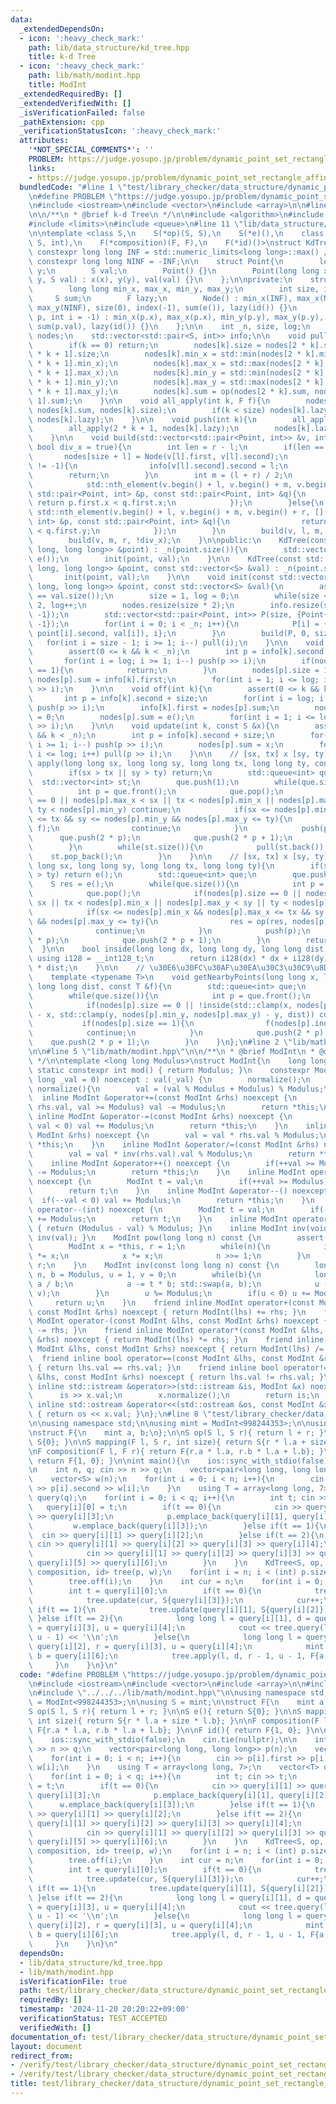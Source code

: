 ```yaml
---
data:
  _extendedDependsOn:
  - icon: ':heavy_check_mark:'
    path: lib/data_structure/kd_tree.hpp
    title: k-d Tree
  - icon: ':heavy_check_mark:'
    path: lib/math/modint.hpp
    title: ModInt
  _extendedRequiredBy: []
  _extendedVerifiedWith: []
  _isVerificationFailed: false
  _pathExtension: cpp
  _verificationStatusIcon: ':heavy_check_mark:'
  attributes:
    '*NOT_SPECIAL_COMMENTS*': ''
    PROBLEM: https://judge.yosupo.jp/problem/dynamic_point_set_rectangle_affine_rectangle_sum
    links:
    - https://judge.yosupo.jp/problem/dynamic_point_set_rectangle_affine_rectangle_sum
  bundledCode: "#line 1 \"test/library_checker/data_structure/dynamic_point_set_rectangle_affine_rectangle_sum.test.cpp\"\
    \n#define PROBLEM \"https://judge.yosupo.jp/problem/dynamic_point_set_rectangle_affine_rectangle_sum\"\
    \n#include <iostream>\n#include <vector>\n#include <array>\n\n#line 1 \"lib/data_structure/kd_tree.hpp\"\
    \n\n/**\n * @brief k-d Tree\n */\n\n#include <algorithm>\n#include <cassert>\n\
    #include <limits>\n#include <queue>\n#line 11 \"lib/data_structure/kd_tree.hpp\"\
    \n\ntemplate <class S,\n    S(*op)(S, S),\n    S(*e)(),\n    class F,\n    S(*mapping)(F,\
    \ S, int),\n    F(*composition)(F, F),\n    F(*id)()>\nstruct KdTree{\n    static\
    \ constexpr long long INF = std::numeric_limits<long long>::max() / 3;\n    static\
    \ constexpr long long NINF = -INF;\n\n    struct Point{\n        long long x,\
    \ y;\n        S val;\n        Point() {}\n        Point(long long x, long long\
    \ y, S val) : x(x), y(y), val(val) {}\n    };\n\nprivate:\n    struct Node{\n\
    \        long long min_x, max_x, min_y, max_y;\n        int size, index;\n   \
    \     S sum;\n        F lazy;\n        Node() : min_x(INF), max_x(NINF), min_y(INF),\
    \ max_y(NINF), size(0), index(-1), sum(e()), lazy(id()) {}\n        Node(Point\
    \ p, int i = -1) : min_x(p.x), max_x(p.x), min_y(p.y), max_y(p.y), size(1), index(i),\
    \ sum(p.val), lazy(id()) {}\n    };\n\n    int _n, size, log;\n    std::vector<Node>\
    \ nodes;\n    std::vector<std::pair<S, int>> info;\n\n    void pull(int k){\n\
    \        if(k == 0) return;\n        nodes[k].size = nodes[2 * k].size + nodes[2\
    \ * k + 1].size;\n        nodes[k].min_x = std::min(nodes[2 * k].min_x, nodes[2\
    \ * k + 1].min_x);\n        nodes[k].max_x = std::max(nodes[2 * k].max_x, nodes[2\
    \ * k + 1].max_x);\n        nodes[k].min_y = std::min(nodes[2 * k].min_y, nodes[2\
    \ * k + 1].min_y);\n        nodes[k].max_y = std::max(nodes[2 * k].max_y, nodes[2\
    \ * k + 1].max_y);\n        nodes[k].sum = op(nodes[2 * k].sum, nodes[2 * k +\
    \ 1].sum);\n    }\n\n    void all_apply(int k, F f){\n        nodes[k].sum = mapping(f,\
    \ nodes[k].sum, nodes[k].size);\n        if(k < size) nodes[k].lazy = composition(f,\
    \ nodes[k].lazy);\n    }\n\n    void push(int k){\n        all_apply(2 * k, nodes[k].lazy);\n\
    \        all_apply(2 * k + 1, nodes[k].lazy);\n        nodes[k].lazy = id();\n\
    \    }\n\n    void build(std::vector<std::pair<Point, int>> &v, int l, int r,\
    \ bool div_x = true){\n        int len = r - l;\n        if(len == 1){\n     \
    \       nodes[size + l] = Node(v[l].first, v[l].second);\n            if(v[l].second\
    \ != -1){\n                info[v[l].second].second = l;\n            }\n    \
    \        return;\n        }\n        int m = (l + r) / 2;\n        if(div_x){\n\
    \            std::nth_element(v.begin() + l, v.begin() + m, v.begin() + r, [](const\
    \ std::pair<Point, int> &p, const std::pair<Point, int> &q){\n               \
    \ return p.first.x < q.first.x;\n            });\n        }else{\n           \
    \ std::nth_element(v.begin() + l, v.begin() + m, v.begin() + r, [](const std::pair<Point,\
    \ int> &p, const std::pair<Point, int> &q){\n                return p.first.y\
    \ < q.first.y;\n            });\n        }\n        build(v, l, m, !div_x);\n\
    \        build(v, m, r, !div_x);\n    }\n\npublic:\n    KdTree(const std::vector<std::pair<long\
    \ long, long long>> &point) : _n(point.size()){\n        std::vector<S> val(_n,\
    \ e());\n        init(point, val);\n    }\n\n    KdTree(const std::vector<std::pair<long\
    \ long, long long>> &point, const std::vector<S> &val) : _n(point.size()){\n \
    \       init(point, val);\n    }\n\n    void init(const std::vector<std::pair<long\
    \ long, long long>> &point, const std::vector<S> &val){\n        assert(point.size()\
    \ == val.size());\n        size = 1, log = 0;\n        while(size < _n) size *=\
    \ 2, log++;\n        nodes.resize(size * 2);\n        info.resize(size, {e(),\
    \ -1});\n        std::vector<std::pair<Point, int>> P(size, {Point{INF, INF, e()},\
    \ -1});\n        for(int i = 0; i < _n; i++){\n            P[i] = {Point(point[i].first,\
    \ point[i].second, val[i]), i};\n        }\n        build(P, 0, size);\n     \
    \   for(int i = size - 1; i >= 1; i--) pull(i);\n    }\n\n    void on(int k){\n\
    \        assert(0 <= k && k < _n);\n        int p = info[k].second + size;\n \
    \       for(int i = log; i >= 1; i--) push(p >> i);\n        if(nodes[p].size\
    \ == 1){\n            return;\n        }\n        nodes[p].size = 1;\n       \
    \ nodes[p].sum = info[k].first;\n        for(int i = 1; i <= log; i++) pull(p\
    \ >> i);\n    }\n\n    void off(int k){\n        assert(0 <= k && k < _n);\n \
    \       int p = info[k].second + size;\n        for(int i = log; i >= 1; i--)\
    \ push(p >> i);\n        info[k].first = nodes[p].sum;\n        nodes[p].size\
    \ = 0;\n        nodes[p].sum = e();\n        for(int i = 1; i <= log; i++) pull(p\
    \ >> i);\n    }\n\n    void update(int k, const S &x){\n        assert(0 <= k\
    \ && k < _n);\n        int p = info[k].second + size;\n        for(int i = log;\
    \ i >= 1; i--) push(p >> i);\n        nodes[p].sum = x;\n        for(int i = 1;\
    \ i <= log; i++) pull(p >> i);\n    }\n\n    // [sx, tx] x [sy, ty]\n    void\
    \ apply(long long sx, long long sy, long long tx, long long ty, const F &f){\n\
    \        if(sx > tx || sy > ty) return;\n        std::queue<int> que;\n      \
    \  std::vector<int> st;\n        que.push(1);\n        while(que.size()){\n  \
    \          int p = que.front();\n            que.pop();\n            if(nodes[p].size\
    \ == 0 || nodes[p].max_x < sx || tx < nodes[p].min_x || nodes[p].max_y < sy ||\
    \ ty < nodes[p].min_y) continue;\n            if(sx <= nodes[p].min_x && nodes[p].max_x\
    \ <= tx && sy <= nodes[p].min_y && nodes[p].max_y <= ty){\n                all_apply(p,\
    \ f);\n                continue;\n            }\n            push(p);\n      \
    \      que.push(2 * p);\n            que.push(2 * p + 1);\n            st.push_back(p);\n\
    \        }\n        while(st.size()){\n            pull(st.back());\n        \
    \    st.pop_back();\n        }\n    }\n\n    // [sx, tx] x [sy, ty]\n    S query(long\
    \ long sx, long long sy, long long tx, long long ty){\n        if(sx > tx || sy\
    \ > ty) return e();\n        std::queue<int> que;\n        que.push(1);\n    \
    \    S res = e();\n        while(que.size()){\n            int p = que.front();\n\
    \            que.pop();\n            if(nodes[p].size == 0 || nodes[p].max_x <\
    \ sx || tx < nodes[p].min_x || nodes[p].max_y < sy || ty < nodes[p].min_y) continue;\n\
    \            if(sx <= nodes[p].min_x && nodes[p].max_x <= tx && sy <= nodes[p].min_y\
    \ && nodes[p].max_y <= ty){\n                res = op(res, nodes[p].sum);\n  \
    \              continue;\n            }\n            push(p);\n            que.push(2\
    \ * p);\n            que.push(2 * p + 1);\n        }\n        return res;\n  \
    \  }\n\n    bool inside(long long dx, long long dy, long long dist){\n       \
    \ using i128 = __int128_t;\n        return i128(dx) * dx + i128(dy) * dy <= i128(dist)\
    \ * dist;\n    }\n\n    // \u30E6\u30FC\u30AF\u30EA\u30C3\u30C9\u8DDD\u96E2\n\
    \    template <typename T>\n    void getNearbyPoints(long long x, long long y,\
    \ long long dist, const T &f){\n        std::queue<int> que;\n        que.push(1);\n\
    \        while(que.size()){\n            int p = que.front();\n            que.pop();\n\
    \            if(nodes[p].size == 0 || !inside(std::clamp(x, nodes[p].min_x, nodes[p].max_x)\
    \ - x, std::clamp(y, nodes[p].min_y, nodes[p].max_y) - y, dist)) continue;\n \
    \           if(nodes[p].size == 1){\n                f(nodes[p].index);\n    \
    \            continue;\n            }\n            que.push(2 * p);\n        \
    \    que.push(2 * p + 1);\n        }\n    }\n};\n#line 2 \"lib/math/modint.hpp\"\
    \n\n#line 5 \"lib/math/modint.hpp\"\n\n/**\n * @brief ModInt\n * @docs docs/math/modint.md\n\
    \ */\n\ntemplate <long long Modulus>\nstruct ModInt{\n    long long val;\n   \
    \ static constexpr int mod() { return Modulus; }\n    constexpr ModInt(const long\
    \ long _val = 0) noexcept : val(_val) {\n        normalize();\n    }\n    void\
    \ normalize(){\n        val = (val % Modulus + Modulus) % Modulus;\n    }\n  \
    \  inline ModInt &operator+=(const ModInt &rhs) noexcept {\n        if(val +=\
    \ rhs.val, val >= Modulus) val -= Modulus;\n        return *this;\n    }\n   \
    \ inline ModInt &operator-=(const ModInt &rhs) noexcept {\n        if(val -= rhs.val,\
    \ val < 0) val += Modulus;\n        return *this;\n    }\n    inline ModInt &operator*=(const\
    \ ModInt &rhs) noexcept {\n        val = val * rhs.val % Modulus;\n        return\
    \ *this;\n    }\n    inline ModInt &operator/=(const ModInt &rhs) noexcept {\n\
    \        val = val * inv(rhs.val).val % Modulus;\n        return *this;\n    }\n\
    \    inline ModInt &operator++() noexcept {\n        if(++val >= Modulus) val\
    \ -= Modulus;\n        return *this;\n    }\n    inline ModInt operator++(int)\
    \ noexcept {\n        ModInt t = val;\n        if(++val >= Modulus) val -= Modulus;\n\
    \        return t;\n    }\n    inline ModInt &operator--() noexcept {\n      \
    \  if(--val < 0) val += Modulus;\n        return *this;\n    }\n    inline ModInt\
    \ operator--(int) noexcept {\n        ModInt t = val;\n        if(--val < 0) val\
    \ += Modulus;\n        return t;\n    }\n    inline ModInt operator-() const noexcept\
    \ { return (Modulus - val) % Modulus; }\n    inline ModInt inv(void) const { return\
    \ inv(val); }\n    ModInt pow(long long n) const {\n        assert(0 <= n);\n\
    \        ModInt x = *this, r = 1;\n        while(n){\n            if(n & 1) r\
    \ *= x;\n            x *= x;\n            n >>= 1;\n        }\n        return\
    \ r;\n    }\n    ModInt inv(const long long n) const {\n        long long a =\
    \ n, b = Modulus, u = 1, v = 0;\n        while(b){\n            long long t =\
    \ a / b;\n            a -= t * b; std::swap(a, b);\n            u -= t * v; std::swap(u,\
    \ v);\n        }\n        u %= Modulus;\n        if(u < 0) u += Modulus;\n   \
    \     return u;\n    }\n    friend inline ModInt operator+(const ModInt &lhs,\
    \ const ModInt &rhs) noexcept { return ModInt(lhs) += rhs; }\n    friend inline\
    \ ModInt operator-(const ModInt &lhs, const ModInt &rhs) noexcept { return ModInt(lhs)\
    \ -= rhs; }\n    friend inline ModInt operator*(const ModInt &lhs, const ModInt\
    \ &rhs) noexcept { return ModInt(lhs) *= rhs; }\n    friend inline ModInt operator/(const\
    \ ModInt &lhs, const ModInt &rhs) noexcept { return ModInt(lhs) /= rhs; }\n  \
    \  friend inline bool operator==(const ModInt &lhs, const ModInt &rhs) noexcept\
    \ { return lhs.val == rhs.val; }\n    friend inline bool operator!=(const ModInt\
    \ &lhs, const ModInt &rhs) noexcept { return lhs.val != rhs.val; }\n    friend\
    \ inline std::istream &operator>>(std::istream &is, ModInt &x) noexcept {\n  \
    \      is >> x.val;\n        x.normalize();\n        return is;\n    }\n    friend\
    \ inline std::ostream &operator<<(std::ostream &os, const ModInt &x) noexcept\
    \ { return os << x.val; }\n};\n#line 8 \"test/library_checker/data_structure/dynamic_point_set_rectangle_affine_rectangle_sum.test.cpp\"\
    \n\nusing namespace std;\n\nusing mint = ModInt<998244353>;\n\nusing S = mint;\n\
    \nstruct F{\n    mint a, b;\n};\n\nS op(S l, S r){ return l + r; }\n\nS e(){ return\
    \ S{0}; }\n\nS mapping(F l, S r, int size){ return S{r * l.a + size * l.b}; }\n\
    \nF composition(F l, F r){ return F{r.a * l.a, r.b * l.a + l.b}; }\n\nF id(){\
    \ return F{1, 0}; }\n\nint main(){\n    ios::sync_with_stdio(false);\n    cin.tie(nullptr);\n\
    \n    int n, q; cin >> n >> q;\n    vector<pair<long long, long long>> p(n);\n\
    \    vector<S> w(n);\n    for(int i = 0; i < n; i++){\n        cin >> p[i].first\
    \ >> p[i].second >> w[i];\n    }\n    using T = array<long long, 7>;\n    vector<T>\
    \ query(q);\n    for(int i = 0; i < q; i++){\n        int t; cin >> t;\n     \
    \   query[i][0] = t;\n        if(t == 0){\n            cin >> query[i][1] >> query[i][2]\
    \ >> query[i][3];\n            p.emplace_back(query[i][1], query[i][2]);\n   \
    \         w.emplace_back(query[i][3]);\n        }else if(t == 1){\n          \
    \  cin >> query[i][1] >> query[i][2];\n        }else if(t == 2){\n           \
    \ cin >> query[i][1] >> query[i][2] >> query[i][3] >> query[i][4];\n        }else{\n\
    \            cin >> query[i][1] >> query[i][2] >> query[i][3] >> query[i][4] >>\
    \ query[i][5] >> query[i][6];\n        }\n    }\n    KdTree<S, op, e, F, mapping,\
    \ composition, id> tree(p, w);\n    for(int i = n; i < (int) p.size(); i++){\n\
    \        tree.off(i);\n    }\n    int cur = n;\n    for(int i = 0; i < q; i++){\n\
    \        int t = query[i][0];\n        if(t == 0){\n            tree.on(cur);\n\
    \            tree.update(cur, S{query[i][3]});\n            cur++;\n        }else\
    \ if(t == 1){\n            tree.update(query[i][1], S{query[i][2]});\n       \
    \ }else if(t == 2){\n            long long l = query[i][1], d = query[i][2], r\
    \ = query[i][3], u = query[i][4];\n            cout << tree.query(l, d, r - 1,\
    \ u - 1) << '\\n';\n        }else{\n            long long l = query[i][1], d =\
    \ query[i][2], r = query[i][3], u = query[i][4];\n            mint a = query[i][5],\
    \ b = query[i][6];\n            tree.apply(l, d, r - 1, u - 1, F{a, b});\n   \
    \     }\n    }\n}\n"
  code: "#define PROBLEM \"https://judge.yosupo.jp/problem/dynamic_point_set_rectangle_affine_rectangle_sum\"\
    \n#include <iostream>\n#include <vector>\n#include <array>\n\n#include \"../../../lib/data_structure/kd_tree.hpp\"\
    \n#include \"../../../lib/math/modint.hpp\"\n\nusing namespace std;\n\nusing mint\
    \ = ModInt<998244353>;\n\nusing S = mint;\n\nstruct F{\n    mint a, b;\n};\n\n\
    S op(S l, S r){ return l + r; }\n\nS e(){ return S{0}; }\n\nS mapping(F l, S r,\
    \ int size){ return S{r * l.a + size * l.b}; }\n\nF composition(F l, F r){ return\
    \ F{r.a * l.a, r.b * l.a + l.b}; }\n\nF id(){ return F{1, 0}; }\n\nint main(){\n\
    \    ios::sync_with_stdio(false);\n    cin.tie(nullptr);\n\n    int n, q; cin\
    \ >> n >> q;\n    vector<pair<long long, long long>> p(n);\n    vector<S> w(n);\n\
    \    for(int i = 0; i < n; i++){\n        cin >> p[i].first >> p[i].second >>\
    \ w[i];\n    }\n    using T = array<long long, 7>;\n    vector<T> query(q);\n\
    \    for(int i = 0; i < q; i++){\n        int t; cin >> t;\n        query[i][0]\
    \ = t;\n        if(t == 0){\n            cin >> query[i][1] >> query[i][2] >>\
    \ query[i][3];\n            p.emplace_back(query[i][1], query[i][2]);\n      \
    \      w.emplace_back(query[i][3]);\n        }else if(t == 1){\n            cin\
    \ >> query[i][1] >> query[i][2];\n        }else if(t == 2){\n            cin >>\
    \ query[i][1] >> query[i][2] >> query[i][3] >> query[i][4];\n        }else{\n\
    \            cin >> query[i][1] >> query[i][2] >> query[i][3] >> query[i][4] >>\
    \ query[i][5] >> query[i][6];\n        }\n    }\n    KdTree<S, op, e, F, mapping,\
    \ composition, id> tree(p, w);\n    for(int i = n; i < (int) p.size(); i++){\n\
    \        tree.off(i);\n    }\n    int cur = n;\n    for(int i = 0; i < q; i++){\n\
    \        int t = query[i][0];\n        if(t == 0){\n            tree.on(cur);\n\
    \            tree.update(cur, S{query[i][3]});\n            cur++;\n        }else\
    \ if(t == 1){\n            tree.update(query[i][1], S{query[i][2]});\n       \
    \ }else if(t == 2){\n            long long l = query[i][1], d = query[i][2], r\
    \ = query[i][3], u = query[i][4];\n            cout << tree.query(l, d, r - 1,\
    \ u - 1) << '\\n';\n        }else{\n            long long l = query[i][1], d =\
    \ query[i][2], r = query[i][3], u = query[i][4];\n            mint a = query[i][5],\
    \ b = query[i][6];\n            tree.apply(l, d, r - 1, u - 1, F{a, b});\n   \
    \     }\n    }\n}\n"
  dependsOn:
  - lib/data_structure/kd_tree.hpp
  - lib/math/modint.hpp
  isVerificationFile: true
  path: test/library_checker/data_structure/dynamic_point_set_rectangle_affine_rectangle_sum.test.cpp
  requiredBy: []
  timestamp: '2024-11-20 20:20:22+09:00'
  verificationStatus: TEST_ACCEPTED
  verifiedWith: []
documentation_of: test/library_checker/data_structure/dynamic_point_set_rectangle_affine_rectangle_sum.test.cpp
layout: document
redirect_from:
- /verify/test/library_checker/data_structure/dynamic_point_set_rectangle_affine_rectangle_sum.test.cpp
- /verify/test/library_checker/data_structure/dynamic_point_set_rectangle_affine_rectangle_sum.test.cpp.html
title: test/library_checker/data_structure/dynamic_point_set_rectangle_affine_rectangle_sum.test.cpp
---
```

